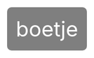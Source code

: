 <!DOCTYPE html>
<html lang="en">
<head>
    <meta charset="UTF-8">
    <meta name="viewport" content="width=device-width, initial-scale=1.0">
    <title>Rorox.nl</title>
    <style>
        body, html {
            height: 100%;
            margin: 0;
            display: flex;
            justify-content: center;
            align-items: center;
            background: url('https://github.com/philippezonneveld12/rorox.nl/assets/170119661/495136fc-d4c6-4721-a88a-dd72aaacc81e') no-repeat center center fixed;
            background-size: cover;
        }
        .text-center {
            font-size: 48px;
            color: white;
            background-color: rgba(0, 0, 0, 0.5);
            padding: 20px;
            border-radius: 10px;
        }
    </style>
</head>
<body>
    <div class="text-center">boetje</div>
</body>
</html>

